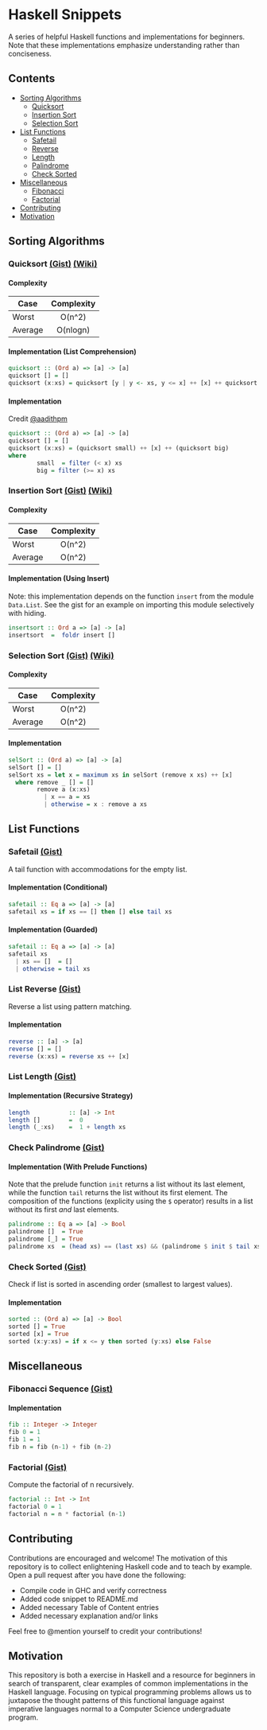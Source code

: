 # Haskell Snippets

A series of helpful Haskell functions and implementations for beginners. Note that these implementations emphasize understanding rather than conciseness.

## Contents

* [Sorting Algorithms](#sorting-algorithms)
  * [Quicksort](#quicksort-gist-wiki)
  * [Insertion Sort](#insertion-sort-gist-wiki)
  * [Selection Sort](#selection-sort-gist-wiki)
* [List Functions](#list-functions)
  * [Safetail](#safetail-gist)
  * [Reverse](#list-reverse-gist)
  * [Length](#list-length-gist)
  * [Palindrome](#check-palindrome-gist)
  * [Check Sorted](#check-sorted-gist)
* [Miscellaneous](#miscellaneous)
  * [Fibonacci](#fibonacci-sequence-gist)
  * [Factorial](#factorial-gist)
* [Contributing](#contributing)
* [Motivation](#motivation)

## Sorting Algorithms

### Quicksort [(Gist)](https://gist.github.com/kaveet/681a5c991f3d7a6eb5bfc4d55897e427) [(Wiki)](https://en.wikipedia.org/wiki/Quicksort)

#### Complexity

| Case        | Complexity |
| ----------- |:----------:|
| Worst       |   O(n^2)   |
| Average     |  O(nlogn)  |

#### Implementation (List Comprehension)

```haskell
quicksort :: (Ord a) => [a] -> [a]
quicksort [] = []
quicksort (x:xs) = quicksort [y | y <- xs, y <= x] ++ [x] ++ quicksort [y | y <- xs, y > x]
```
#### Implementation
Credit [@aadithpm](https://github.com/aadithpm)

```haskell
quicksort :: (Ord a) => [a] -> [a]
quicksort [] = []
quicksort (x:xs) = (quicksort small) ++ [x] ++ (quicksort big)
where
        small  = filter (< x) xs
        big = filter (>= x) xs
```
### Insertion Sort [(Gist)](https://gist.github.com/kaveet/aa15c5007e08df1aef37bd9d9c98af0f) [(Wiki)](https://en.wikipedia.org/wiki/Insertion_sort)

#### Complexity

| Case        | Complexity |
| ----------- |:----------:|
| Worst       |   O(n^2)   |
| Average     |   O(n^2)   |

#### Implementation (Using Insert)
Note: this implementation depends on the function `insert` from the module `Data.List`. See the gist for an example on importing this module selectively with hiding.

```haskell
insertsort :: Ord a => [a] -> [a]
insertsort  =  foldr insert []
```

### Selection Sort [(Gist)](https://gist.github.com/kaveet/f3601316ce415e16fd4d927a3522cd0c) [(Wiki)](https://en.wikipedia.org/wiki/Selection_sort)

#### Complexity

| Case        | Complexity |
| ----------- |:----------:|
| Worst       |   O(n^2)   |
| Average     |   O(n^2)   |

#### Implementation

```haskell
selSort :: (Ord a) => [a] -> [a]
selSort [] = []
selSort xs = let x = maximum xs in selSort (remove x xs) ++ [x] 
  where remove _ [] = []
        remove a (x:xs)
          | x == a = xs
          | otherwise = x : remove a xs
```


## List Functions

### Safetail [(Gist)](https://gist.github.com/kaveet/6cab6fe7e494b61470870f45a7c2d60f)
A tail function with accommodations for the empty list.

#### Implementation (Conditional)

```haskell
safetail :: Eq a => [a] -> [a]
safetail xs = if xs == [] then [] else tail xs
```
#### Implementation (Guarded)

```haskell
safetail :: Eq a => [a] -> [a]
safetail xs
  | xs == []  = []
  | otherwise = tail xs
```

### List Reverse [(Gist)](https://gist.github.com/kaveet/2fec32c18a35a51476711a912ff442c9)
Reverse a list using pattern matching.

#### Implementation

```haskell
reverse :: [a] -> [a]
reverse [] = []
reverse (x:xs) = reverse xs ++ [x]
```

### List Length [(Gist)](https://gist.github.com/kaveet/e1a7e272c44eb79f594d4db3b9d03db8)

#### Implementation (Recursive Strategy)

```haskell
length           :: [a] -> Int
length []        =  0
length (_:xs)    =  1 + length xs
```

### Check Palindrome [(Gist)](https://gist.github.com/kaveet/acf4d9cd6bbfdd8351fe31b6372a3a0e)

#### Implementation (With Prelude Functions)

Note that the prelude function `init` returns a list without its last element, while the function `tail` returns the list without its first element. The composition of the functions (explicity using the `$` operator) results in a list without its first _and_ last elements.

```haskell
palindrome :: Eq a => [a] -> Bool
palindrome []  = True
palindrome [_] = True
palindrome xs  = (head xs) == (last xs) && (palindrome $ init $ tail xs)
```

### Check Sorted [(Gist)](https://gist.github.com/kaveet/b77f2f3add61d9c3afdb6852b7f36b03)
Check if list is sorted in ascending order (smallest to largest values).

#### Implementation

```haskell
sorted :: (Ord a) => [a] -> Bool
sorted [] = True
sorted [x] = True
sorted (x:y:xs) = if x <= y then sorted (y:xs) else False
```

## Miscellaneous

### Fibonacci Sequence [(Gist)](https://gist.github.com/kaveet/924cd0991f320d2195c6823940175725)

#### Implementation

```haskell
fib :: Integer -> Integer
fib 0 = 1
fib 1 = 1
fib n = fib (n-1) + fib (n-2)
```

### Factorial [(Gist)](https://gist.github.com/kaveet/96ca4b81ba395bbd397013749f20717c)
Compute the factorial of n recursively.

```haskell
factorial :: Int -> Int
factorial 0 = 1
factorial n = n * factorial (n-1)
```

## Contributing

Contributions are encouraged and welcome! The motivation of this repository is to collect enlightening Haskell code and to teach by example. Open a pull request after you have done the following:

* Compile code in GHC and verify correctness
* Added code snippet to README.md
* Added necessary Table of Content entries
* Added necessary explanation and/or links

Feel free to @mention yourself to credit your contributions!

## Motivation

This repository is both a exercise in Haskell and a resource for beginners in search of transparent, clear examples of common implementations in the Haskell language. Focusing on typical programming problems allows us to juxtapose the thought patterns of this functional language against imperative languages normal to a Computer Science undergraduate program.
